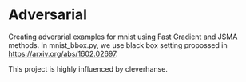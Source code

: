 # Adversarial

Creating adverarial examples for mnist using Fast Gradient and JSMA methods.
In mnist_bbox.py, we use black box setting propossed in https://arxiv.org/abs/1602.02697.

This project is highly influenced by cleverhanse.
